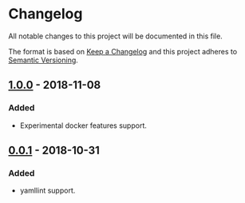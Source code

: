 # Changelog
All notable changes to this project will be documented in this file.

The format is based on [Keep a Changelog](http://keepachangelog.com/en/1.0.0/)
and this project adheres to [Semantic Versioning](http://semver.org/spec/v2.0.0.html).

## [1.0.0] - 2018-11-08
### Added
- Experimental docker features support.

## [0.0.1] - 2018-10-31
### Added
- yamllint support.

[1.0.0]: https://github.com/pagerinc/docker-cloud-sdk/compare/v0.0.1...v1.0.0
[0.0.1]: https://github.com/pagerinc/docker-cloud-sdk/compare/4edb4ce...v0.0.1
